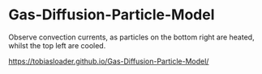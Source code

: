 # Gas-Diffusion-Particle-Model
Observe convection currents, as particles on the bottom right are heated, whilst the top left are cooled.

https://tobiasloader.github.io/Gas-Diffusion-Particle-Model/
